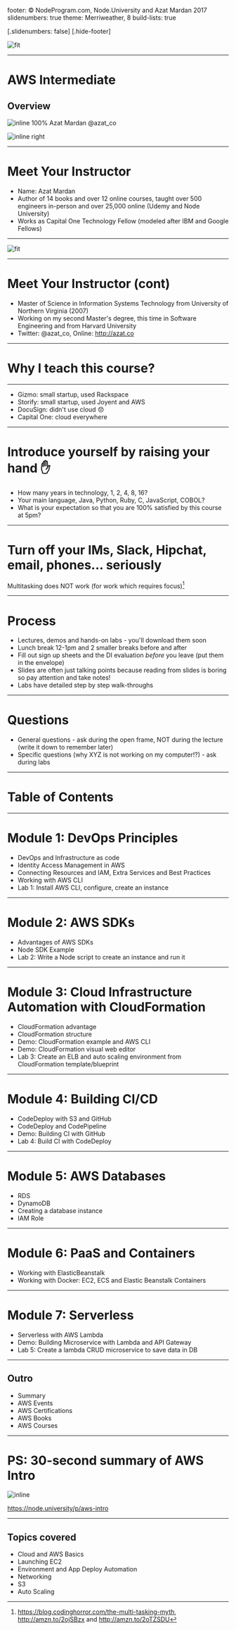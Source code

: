 footer: © NodeProgram.com, Node.University and Azat Mardan 2017
slidenumbers: true
theme: Merriweather, 8
build-lists: true

[.slidenumbers: false] 
[.hide-footer]

![fit](images/AWS-Intermediate.png)

---

# AWS Intermediate
## Overview

![inline 100%](images/azat.jpeg)
Azat Mardan @azat_co

![inline right](images/nu.png)

---


# Meet Your Instructor

* Name: Azat Mardan
* Author of 14 books and over 12 online courses, taught over 500 engineers in-person and over 25,000 online (Udemy and Node University)
* Works as Capital One Technology Fellow (modeled after IBM and Google Fellows)

---

![fit](images/azats-books-covers.png)

---

# Meet Your Instructor (cont)

* Master of Science in Information Systems Technology from University of Northern Virginia (2007)
* Working on my second Master's degree, this time in Software Engineering and from Harvard University
* Twitter: @azat_co, Online: <http://azat.co>

---

# Why I teach this course?

---

* Gizmo: small startup, used Rackspace
* Storify: small startup, used Joyent and AWS
* DocuSign: didn't use cloud 😞
* Capital One: cloud everywhere

---

# Introduce yourself by raising your hand ✋

* How many years in technology, 1, 2, 4, 8, 16?
* Your main language, Java, Python, Ruby, C, JavaScript, COBOL?
* What is your expectation so that you are 100% satisfied by this course at 5pm?

---

# Turn off your IMs, Slack, Hipchat, email, phones... seriously

Multitasking does NOT work (for work which requires focus)[^1]

[^1]: https://blog.codinghorror.com/the-multi-tasking-myth, http://amzn.to/2ojSBzx and http://amzn.to/2oTZSDU

---

# Process

* Lectures, demos and hands-on labs - you'll download them soon
* Lunch break 12-1pm and 2 smaller breaks before and after
* Fill out sign up sheets and the DI evaluation *before* you leave (put them in the envelope)
* Slides are often just talking points because reading from slides is boring so pay attention and take notes!
* Labs have detailed step by step walk-throughs

---

# Questions

* General questions - ask during the open frame, NOT during the lecture (write it down to remember later)
* Specific questions (why XYZ is not working on my computer!?) - ask during labs

---

# Table of Contents

---

# Module 1: DevOps Principles

* DevOps and Infrastructure as code
* Identity Access Management in AWS
* Connecting Resources and IAM, Extra Services and Best Practices
* Working with AWS CLI
* Lab 1: Install AWS CLI, configure, create an instance

---

# Module 2: AWS SDKs

* Advantages of AWS SDKs
* Node SDK Example
* Lab 2: Write a Node script to create an instance and run it

---

# Module 3: Cloud Infrastructure Automation with CloudFormation

* CloudFormation advantage
* CloudFormation structure
* Demo: CloudFormation example and AWS CLI
* Demo: CloudFormation visual web editor
* Lab 3: Create an ELB and auto scaling environment from CloudFormation template/blueprint

---

# Module 4: Building CI/CD

* CodeDeploy with S3 and GitHub
* CodeDeploy and CodePipeline
* Demo: Building CI with GitHub
* Lab 4: Build CI with CodeDeploy


---

# Module 5: AWS Databases

* RDS
* DynamoDB
* Creating a database instance
* IAM Role

---

# Module 6: PaaS and Containers

* Working with ElasticBeanstalk
* Working with Docker: EC2, ECS and Elastic Beanstalk Containers

---

# Module 7: Serverless

* Serverless with AWS Lambda
* Demo: Building Microservice with Lambda and API Gateway
* Lab 5: Create a lambda CRUD microservice to save data in DB

---

## Outro

* Summary
* AWS Events
* AWS Certifications
* AWS Books
* AWS Courses

---

# PS: 30-second summary of AWS Intro

![inline](images/AWS-Intro.png)

<https://node.university/p/aws-intro>

---

## Topics covered

* Cloud and AWS Basics
* Launching EC2
* Environment and App Deploy Automation
* Networking
* S3
* Auto Scaling
